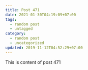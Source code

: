 ```yaml
---
title: Post 471
date: 2021-01-30T04:19:09+07:00
tags:
  - random post
  - untagged
category:
  - random post
  - uncategorized
updated: 2019-11-12T04:52:29+07:00
---
```

This is content of post 471